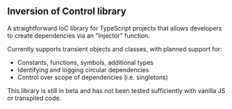<h2>Inversion of Control library</h2>
<p>A straightforward IoC library for TypeScript projects that allows developers to create dependencies via an "Injector" function.</p>
<p>Currently supports transient objects and classes, with planned support for:</p>
<ul>
  <li>Constants, functions, symbols, additional types</li>
  <li>Identifying and logging circular dependencies</li>
  <li>Control over scope of dependencies (i.e. singletons)</li>
</ul>
<p>This library is still in beta and has not been tested sufficiently with vanilla JS or transpiled code.</p>
